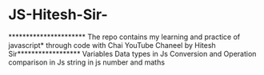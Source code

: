 # JS-Hitesh-Sir-
********************** The repo contains my learning and practice of javascript* through code with Chai YouTube Chaneel by Hitesh Sir******************
Variables
Data types in Js
Conversion and Operation
comparison in Js
string in js
number and maths


